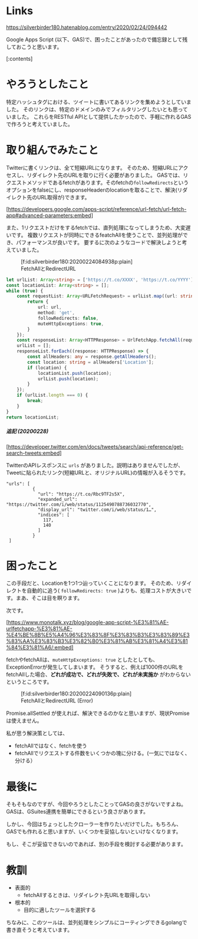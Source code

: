 <!-- 
title: Google Apps Script で FetchAllとRedirctURL の組み合わせは悪い
date: 2020-02-24T09:44:42+09:00
draft: false
description: description
-->
# Links
https://silverbirder180.hatenablog.com/entry/2020/02/24/094442

Google Apps Script (以下、GAS)で、困ったことがあったので備忘録として残しておこうと思います。

[:contents]

# やろうとしたこと

特定ハッシュタグにおける、ツイートに書いてあるリンクを集めようとしていました。
そのリンクは、特定のドメインのみでフィルタリングしたいとも思っていました。
これらをRESTful APIとして提供したかったので、手軽に作れるGASで作ろうと考えていました。

# 取り組んでみたこと

Twitterに書くリンクは、全て短縮URLになります。
そのため、短縮URLにアクセスし、リダイレクト先のURLを取りに行く必要がありました。
GASでは、リクエストメソッドであるfetchがあります。そのfetchの`followRedirects`というオプションをfalseにし、responseHeaderのlocationを取ることで、解決(リダイレクト先のURL取得が)できます。

[https://developers.google.com/apps-script/reference/url-fetch/url-fetch-app#advanced-parameters:embed]

また、1リクエストだけをするfetchでは、直列処理になってしまうため、大変遅いです。
複数リクエストが同時にできるfeatchAllを使うことで、並列処理ができ、パフォーマンスが良いです。
要するに次のようなコードで解決しようと考えていました。

<figure class="figure-image figure-image-fotolife" title="FetchAllとRedirectURL">[f:id:silverbirder180:20200224084938p:plain]<figcaption>FetchAllとRedirectURL</figcaption></figure>

```typescript
let urlList: Array<string> = ['https://t.co/XXXX', 'https://t.co/YYYY'];
const locationList: Array<string> = [];
while (true) {
    const requestList: Array<URLFetchRequest> = urlList.map((url: string) => {
        return {
            url: url,
            method: 'get',
            followRedirects: false,
            muteHttpExceptions: true,
        }
    });
    const responseList: Array<HTTPResponse> = UrlFetchApp.fetchAll(requestList);
    urlList = [];
    responseList.forEach((response: HTTPResponse) => {
        const allHeaders: any = response.getAllHeaders();
        const location: string = allHeaders['Location'];
        if (location) {
            locationList.push(location);
            urlList.push(location);
        }
    });
    if (urlList.length === 0) {
        break;
    }
}
return locationList;
```

##### 追記 (20200228)

[https://developer.twitter.com/en/docs/tweets/search/api-reference/get-search-tweets:embed]

TwitterのAPIレスポンスに `urls` がありました。説明はありませんでしたが、Tweetに貼られたリンク(短縮URLと、オリジナルURL)の情報が入るそうです。

```
"urls": [
          {
            "url": "https://t.co/Rbc9TF2s5X",
            "expanded_url": "https://twitter.com/i/web/status/1125490788736032770",
            "display_url": "twitter.com/i/web/status/1…",
            "indices": [
              117,
              140
            ]
          }
 ]
```

# 困ったこと

この手段だと、Locationを1つ1つ辿っていくことになります。
そのため、リダイレクトを自動的に追う( `followRedirects: true` )よりも、処理コストが大きいです。まあ、そこは目を瞑ります。

次です。

[https://www.monotalk.xyz/blog/google-app-script-%E3%81%AE-urlfetchapp-%E3%81%AE-%E4%BE%8B%E5%A4%96%E3%83%8F%E3%83%B3%E3%83%89%E3%83%AA%E3%83%B3%E3%82%B0%E3%81%AB%E3%81%A4%E3%81%84%E3%81%A6/:embed]

fetchやfetchAllは、`muteHttpExceptions: true` としたとしても、ExceptionErrorが発生してしまいます。
そうすると、例えば1000件のURLをfetchAllした場合、<b>どれが成功で、どれが失敗で、どれが未実施か</b> がわからないというところです。

<figure class="figure-image figure-image-fotolife" title="FetchAllとRedirectURL (Error)">[f:id:silverbirder180:20200224090136p:plain]<figcaption>FetchAllとRedirectURL (Error)</figcaption></figure>

Promise.allSettled が使えれば、解決できるのかなと思いますが、現状Promiseは使えません。

私が思う解決策としては、

* fetchAllではなく、fetchを使う
* fetchAllでリクエストする件数をいくつかの塊に分ける。(一気にではなく、分ける）

# 最後に
そもそもなのですが、今回やろうとしたことってGASの良さがないですよね。
GASは、GSuites連携を簡単にできるという良さがあります。

しかし、今回はちょっとしたクローラーを作りたいだけでした。もちろん、GASでも作れると思いますが、いくつかを妥協しないといけなくなります。

もし、そこが妥協できないのであれば、別の手段を検討する必要があります。

# 教訓

* 表面的
  * fetchAllするときは、リダイレクト先URLを取得しない
* 根本的
  * 目的に適したツールを選択する

ちなみに、このツールは、並列処理をシンプルにコーティングできるgolangで書き直そうと考えています。
